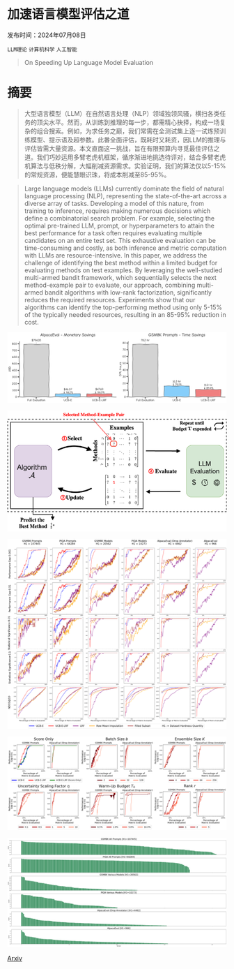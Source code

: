 # 加速语言模型评估之道

发布时间：2024年07月08日

`LLM理论` `计算机科学` `人工智能`

> On Speeding Up Language Model Evaluation

# 摘要

> 大型语言模型（LLM）在自然语言处理（NLP）领域独领风骚，横扫各类任务的顶尖水平。然而，从训练到推理的每一步，都需精心抉择，构成一场复杂的组合搜索。例如，为求任务之巅，我们常需在全测试集上逐一试炼预训练模型、提示语及超参数。此番全面评估，既耗时又耗资，因LLM的推理与评估皆需大量资源。本文直面这一挑战，旨在有限预算内寻觅最佳评估之道。我们巧妙运用多臂老虎机框架，循序渐进地挑选待评对，结合多臂老虎机算法与低秩分解，大幅削减资源需求。实验证明，我们的算法仅以5-15%的常规资源，便能慧眼识珠，将成本削减至85-95%。

> Large language models (LLMs) currently dominate the field of natural language processing (NLP), representing the state-of-the-art across a diverse array of tasks. Developing a model of this nature, from training to inference, requires making numerous decisions which define a combinatorial search problem. For example, selecting the optimal pre-trained LLM, prompt, or hyperparameters to attain the best performance for a task often requires evaluating multiple candidates on an entire test set. This exhaustive evaluation can be time-consuming and costly, as both inference and metric computation with LLMs are resource-intensive. In this paper, we address the challenge of identifying the best method within a limited budget for evaluating methods on test examples. By leveraging the well-studied multi-armed bandit framework, which sequentially selects the next method-example pair to evaluate, our approach, combining multi-armed bandit algorithms with low-rank factorization, significantly reduces the required resources. Experiments show that our algorithms can identify the top-performing method using only 5-15\% of the typically needed resources, resulting in an 85-95\% reduction in cost.

![加速语言模型评估之道](../../../paper_images/2407.06172/resource_savings_color.png)

![加速语言模型评估之道](../../../paper_images/2407.06172/llm-perf-pred.png)

![加速语言模型评估之道](../../../paper_images/2407.06172/main.png)

![加速语言模型评估之道](../../../paper_images/2407.06172/ablation.png)

![加速语言模型评估之道](../../../paper_images/2407.06172/data_distributions.png)

[Arxiv](https://arxiv.org/abs/2407.06172)